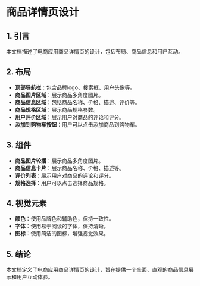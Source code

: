 # 商品详情页设计

## 1. 引言

本文档描述了电商应用商品详情页的设计，包括布局、商品信息和用户互动。

## 2. 布局

- **顶部导航栏**：包含品牌logo、搜索框、用户头像等。
- **商品图片区域**：展示商品多角度图片。
- **商品信息区域**：包括商品名称、价格、描述、评价等。
- **商品规格区域**：展示商品规格参数。
- **用户评价区域**：展示用户对商品的评论和评分。
- **添加到购物车按钮**：用户可以点击添加商品到购物车。

## 3. 组件

- **商品图片轮播**：展示商品多角度图片。
- **商品信息卡片**：展示商品名称、价格、描述等。
- **评价列表**：展示用户对商品的评论和评分。
- **规格选择**：用户可以点击选择商品规格。

## 4. 视觉元素

- **颜色**：使用品牌色和辅助色，保持一致性。
- **字体**：使用易于阅读的字体，保持清晰。
- **图标**：使用简洁的图标，增强视觉效果。

## 5. 结论

本文档定义了电商应用商品详情页的设计，旨在提供一个全面、直观的商品信息展示和用户互动体验。